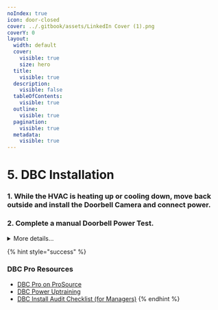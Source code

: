 ```yaml
---
noIndex: true
icon: door-closed
cover: ../.gitbook/assets/LinkedIn Cover (1).png
coverY: 0
layout:
  width: default
  cover:
    visible: true
    size: hero
  title:
    visible: true
  description:
    visible: false
  tableOfContents:
    visible: true
  outline:
    visible: true
  pagination:
    visible: true
  metadata:
    visible: true
---
```


# 5. DBC Installation

### 1. While the HVAC is heating up or cooling down, move back outside and install the Doorbell Camera and connect power.

### 2. Complete a manual Doorbell Power Test.

<details>

<summary>More details...</summary>

* Press and hold the DBC's button for 15 seconds.

- The DBC will verbally say, _"Release now to initiate power test."_

* The DBC ring will light up PURPLE.

- Wait. The DBC will indicate whether the test was successful or not.

* Once completed, the DBC will power cycle and reboot.

</details>

{% hint style="success" %}
### DBC Pro Resources

* [DBC Pro on ProSource](https://prosource.vivint.com/sop-dbc-pro-gen2/)
* [DBC Power Uptraining](https://vivint-my.sharepoint.com/:p:/g/personal/ashley_martin_vivint_com1/EXWoYT4fWhxOo5qpfU7TftsBCbj5N9IGB94I4kPP_7pHVg?e=a0JzO2)
* [DBC Install Audit Checklist (for Managers)](https://vivint-my.sharepoint.com/:w:/p/bheath2/ESfgZreYjvhDuyFBIPv9cNEBzdNHyWLKOhKjudOQOy20Vg?e=kCvVaJ)
{% endhint %}
